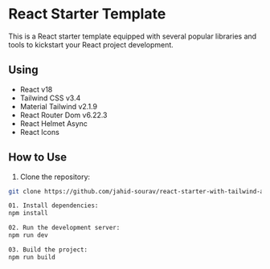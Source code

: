 # React Starter Template

This is a React starter template equipped with several popular libraries and tools to kickstart your React project development.

## Using

- React v18
- Tailwind CSS v3.4
- Material Tailwind v2.1.9
- React Router Dom v6.22.3
- React Helmet Async
- React Icons

## How to Use

1. Clone the repository:

```bash
git clone https://github.com/jahid-sourav/react-starter-with-tailwind-and-material-tailwind.git

01. Install dependencies:
npm install

02. Run the development server:
npm run dev

03. Build the project:
npm run build


```
